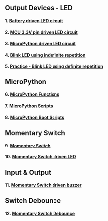## Output Devices - LED
#### 1. [Battery driven LED circuit](lesson01-01.md)
#### 2. [MCU 3.3V pin driven LED circuit](lesson01-02.md)
#### 3. [MicroPython driven LED circuit](lesson01-03.md)
#### 4. [Blink LED using indefinite repetition](lesson01-04.md)
#### 5. [Practice - Blink LED using definite repetition](lesson01-05.md)

## MicroPython
#### 6. [MicroPython Functions](lesson01-06.md)
#### 7. [MicroPython Scripts](lesson01-07.md)
#### 8. [MicroPython Boot Scripts](lesson01-08.md)

## Momentary Switch
#### 9. [Momentary Switch](lesson01-09.md)
#### 10. [Momentary Switch driven LED](lesson01-10.md)

## Input & Output
#### 11. [Momentary Switch driven buzzer](lesson01-11.md)

## Switch Debounce
#### 12. [Momentary Switch Debounce](lesson01-12.md)
